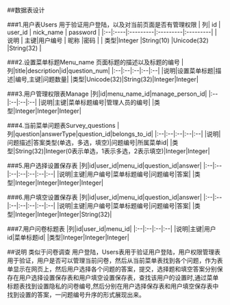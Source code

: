 ##数据表设计

###1.用户表Users
 用于验证用户登陆，以及对当前页面是否有管理权限
  | 列| id | user_id | nick_name | password |
  |:--|:----|:---------|:---------|:---------|
  |说明 | 主键|用户编号 | 昵称 |密码 |
  | 类型|Integer |String(10) |Unicode(32) |String(32) |  


###2.设置菜单标题Menu_name
页面标题的描述以及标题的编号
|列|title|description|id|question_num|
|:--|:--|:--|:--|:--|
|说明|设置菜单标题|描述|编号,主键|问题数量|
|类型|Unicode(32)|String(32)|Integer|Integer|

###3.用户管理权限表Manage
|列|id|menu_name_id|manage_person_id|
|:--|:--|:--|:--|
|说明|主键|菜单标题编号|管理人员的编号|
|类型|Integer|Integer|Integer|

###4.当前菜单问题表Survey_questions
|列|question|answerType|question_id|belongs_to_id|
|:--|:--|:--|:--|:--|
|说明|问题描述|答案类型(单选，多选，填空)|问题编号|所属菜单id|
|类型|String(32)|Integer(0表示单选，1表示多选，2表示填空)|Integer|Integer|

###5.用户选择设置保存表
|列|id|user_id|menu_id|question_id|answer|
|:--|:--|:--|:--|:--|:--|:--|
|说明|主键|用户编号|菜单标题编号|问题编号|答案|
|类型|Integer|Integer|Integer|Integer|


###6.用户填空设置保存表
|列|id|user_id|menu_id|question_id|answer|
|:--|:--|:--|:--|:--|:--|:--|
|说明|主键|用户编号|菜单标题编号|问题编号|答案|
|类型|Integer|Integer|Integer|String(32)|

###7.用户问卷标题表
|列|id|user_id|menu_id|
|:--|:--|:--|:--|
|说明|主键|用户id|菜单标题id|
|类型|Integer|Integer|Integer|



##说明
类似于问卷调查
用户登陆，Users表用于验证用户登陆，用户权限管理表用于验证，用户是否可以管理当前问卷，然后从当前菜单表找到各个问题，作为表单显示在网页上，然后用户选择各个问题的答案，提交，选择题和填空答案分别保存在用户选择设置保存表和用户填空设置保存表，查找该用户的设置时,通过菜单标题表找到设置隐私的问卷编号,然后分别在用户选择保存表和用户填空保存表中找到设置的答案，一问题编号升序的形式展现出来。